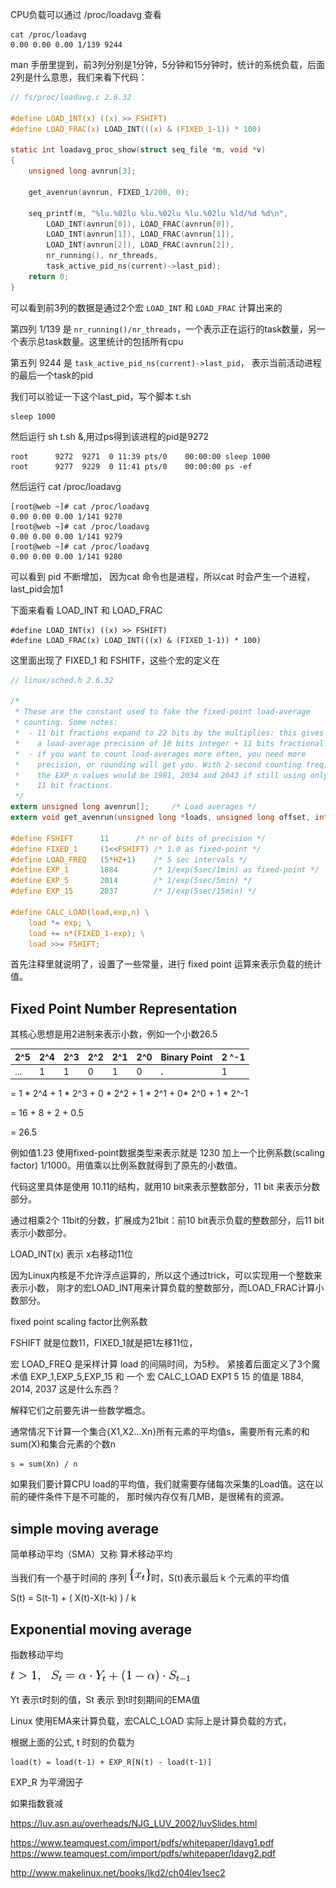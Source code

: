 CPU负载可以通过 /proc/loadavg 查看

```
cat /proc/loadavg
0.00 0.00 0.00 1/139 9244
```

man 手册里提到，前3列分别是1分钟，5分钟和15分钟时，统计的系统负载，后面2列是什么意思，我们来看下代码：

```c
// fs/proc/loadavg.c 2.6.32

#define LOAD_INT(x) ((x) >> FSHIFT)
#define LOAD_FRAC(x) LOAD_INT(((x) & (FIXED_1-1)) * 100)

static int loadavg_proc_show(struct seq_file *m, void *v)
{
	unsigned long avnrun[3];

	get_avenrun(avnrun, FIXED_1/200, 0);

	seq_printf(m, "%lu.%02lu %lu.%02lu %lu.%02lu %ld/%d %d\n",
		LOAD_INT(avnrun[0]), LOAD_FRAC(avnrun[0]),
		LOAD_INT(avnrun[1]), LOAD_FRAC(avnrun[1]),
		LOAD_INT(avnrun[2]), LOAD_FRAC(avnrun[2]),
		nr_running(), nr_threads,
		task_active_pid_ns(current)->last_pid);
	return 0;
}
```
可以看到前3列的数据是通过2个宏 `LOAD_INT` 和 `LOAD_FRAC` 计算出来的

第四列 1/139 是 `nr_running()/nr_threads`，一个表示正在运行的task数量，另一个表示总task数量。这里统计的包括所有cpu

第五列 9244 是 `task_active_pid_ns(current)->last_pid`， 表示当前活动进程的最后一个task的pid

我们可以验证一下这个last_pid，写个脚本 t.sh
```
sleep 1000
```
然后运行 sh t.sh &,用过ps得到该进程的pid是9272
```
root      9272  9271  0 11:39 pts/0    00:00:00 sleep 1000
root      9277  9229  0 11:41 pts/0    00:00:00 ps -ef
```
然后运行 cat /proc/loadavg
```
[root@web ~]# cat /proc/loadavg
0.00 0.00 0.00 1/141 9278
[root@web ~]# cat /proc/loadavg
0.00 0.00 0.00 1/141 9279
[root@web ~]# cat /proc/loadavg
0.00 0.00 0.00 1/141 9280
```
可以看到 pid 不断增加， 因为cat 命令也是进程，所以cat 时会产生一个进程，last_pid会加1

下面来看看 LOAD_INT 和 LOAD_FRAC
```
#define LOAD_INT(x) ((x) >> FSHIFT)
#define LOAD_FRAC(x) LOAD_INT(((x) & (FIXED_1-1)) * 100)
```

这里面出现了 FIXED_1 和 FSHITF，这些个宏的定义在
```c
// linux/sched.h 2.6.32

/*
 * These are the constant used to fake the fixed-point load-average
 * counting. Some notes:
 *  - 11 bit fractions expand to 22 bits by the multiplies: this gives
 *    a load-average precision of 10 bits integer + 11 bits fractional
 *  - if you want to count load-averages more often, you need more
 *    precision, or rounding will get you. With 2-second counting freq,
 *    the EXP_n values would be 1981, 2034 and 2043 if still using only
 *    11 bit fractions.
 */
extern unsigned long avenrun[];		/* Load averages */
extern void get_avenrun(unsigned long *loads, unsigned long offset, int shift);

#define FSHIFT		11		/* nr of bits of precision */
#define FIXED_1		(1<<FSHIFT)	/* 1.0 as fixed-point */
#define LOAD_FREQ	(5*HZ+1)	/* 5 sec intervals */
#define EXP_1		1884		/* 1/exp(5sec/1min) as fixed-point */
#define EXP_5		2014		/* 1/exp(5sec/5min) */
#define EXP_15		2037		/* 1/exp(5sec/15min) */

#define CALC_LOAD(load,exp,n) \
	load *= exp; \
	load += n*(FIXED_1-exp); \
	load >>= FSHIFT;
```
首先注释里就说明了，设置了一些常量，进行 fixed point 运算来表示负载的统计值。 

Fixed Point Number Representation
------
其核心思想是用2进制来表示小数，例如一个小数26.5

2^5 | 2^4 | 2^3 | 2^2 | 2^1 | 2^0 | Binary Point | 2 ^-1 
--- | --- | --- | --- | --- | --- | ------------ | --- 
... |  1  |  1  |  0  |  1  |  0  |   __.__      | 1 

= 1 * 2^4 + 1 * 2^3 + 0 * 2^2 + 1 * 2^1 + 0* 2^0 + 1 * 2^-1

= 16 + 8 + 2 + 0.5

= 26.5


例如值1.23 使用fixed-point数据类型来表示就是 1230 加上一个比例系数(scaling factor) 1/1000。用值乘以比例系数就得到了原先的小数值。

代码这里具体是使用 10.11的结构，就用10 bit来表示整数部分，11 bit 来表示分数部分。  

通过相乘2个 11bit的分数，扩展成为21bit：前10 bit表示负载的整数部分，后11 bit表示小数部分。


LOAD_INT(x) 表示 x右移动11位




因为Linux内核是不允许浮点运算的，所以这个通过trick，可以实现用一个整数来表示小数，
刚才的宏LOAD_INT用来计算负载的整数部分，而LOAD_FRAC计算小数部分。

fixed point  scaling factor比例系数

FSHIFT 就是位数11，FIXED_1就是把1左移11位， 

宏 LOAD_FREQ 是采样计算 load 的间隔时间，为5秒。
紧接着后面定义了3个魔术值 EXP_1,EXP_5,EXP_15 和 一个 宏 CALC_LOAD 
EXP1 5 15 的值是 1884, 2014, 2037 这是什么东西？

解释它们之前要先讲一些数学概念。

通常情况下计算一个集合{X1,X2...Xn}所有元素的平均值s，需要所有元素的和sum(X)和集合元素的个数n
```
s = sum(Xn) / n
```
如果我们要计算CPU load的平均值，我们就需要存储每次采集的Load值。这在以前的硬件条件下是不可能的，
那时候内存仅有几MB，是很稀有的资源。

simple moving average 
----
简单移动平均（SMA）又称 算术移动平均

当我们有一个基于时间的 序列 ![x](img/ES1.png)时，S(t)表示最后 k 个元素的平均值


S(t) = S(t-1) + ( X(t)-X(t-k) ) / k


Exponential moving average
-----
指数移动平均

![ES](img/ES3.png)

Yt 表示t时刻的值，St 表示 到t时刻期间的EMA值

Linux 使用EMA来计算负载，宏CALC_LOAD 实际上是计算负载的方式，




根据上面的公式, t 时刻的负载为
```
load(t) = load(t-1) + EXP_R[N(t) - load(t-1)]
```
EXP_R 为平滑因子

如果指数衰减




https://luv.asn.au/overheads/NJG_LUV_2002/luvSlides.html

https://www.teamquest.com/import/pdfs/whitepaper/ldavg1.pdf
https://www.teamquest.com/import/pdfs/whitepaper/ldavg2.pdf

http://www.makelinux.net/books/lkd2/ch04lev1sec2